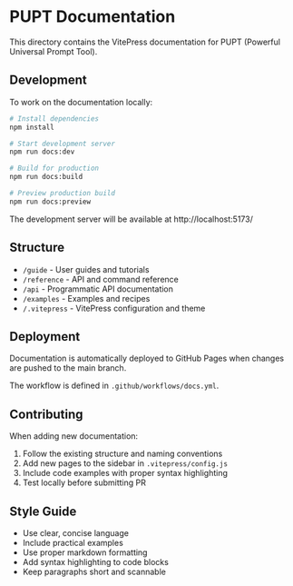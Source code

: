 # PUPT Documentation

This directory contains the VitePress documentation for PUPT (Powerful Universal Prompt Tool).

## Development

To work on the documentation locally:

```bash
# Install dependencies
npm install

# Start development server
npm run docs:dev

# Build for production
npm run docs:build

# Preview production build
npm run docs:preview
```

The development server will be available at http://localhost:5173/

## Structure

- `/guide` - User guides and tutorials
- `/reference` - API and command reference
- `/api` - Programmatic API documentation
- `/examples` - Examples and recipes
- `/.vitepress` - VitePress configuration and theme

## Deployment

Documentation is automatically deployed to GitHub Pages when changes are pushed to the main branch.

The workflow is defined in `.github/workflows/docs.yml`.

## Contributing

When adding new documentation:

1. Follow the existing structure and naming conventions
2. Add new pages to the sidebar in `.vitepress/config.js`
3. Include code examples with proper syntax highlighting
4. Test locally before submitting PR

## Style Guide

- Use clear, concise language
- Include practical examples
- Use proper markdown formatting
- Add syntax highlighting to code blocks
- Keep paragraphs short and scannable